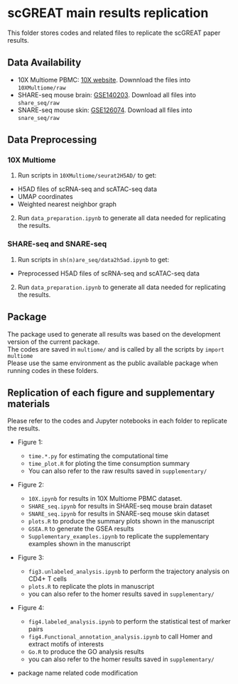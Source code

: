 # scGREAT main results replication
This folder stores codes and related files to replicate the scGREAT paper results.

## Data Availability
- 10X Multiome PBMC: [10X website](https://support.10xgenomics.com/single-cell-multiome-atac-gex/datasets/1.0.0/pbmc_granulocyte_sorted_10k). Downnload the files into ``10XMultiome/raw``
- SHARE-seq mouse brain: [GSE140203](https://www.ncbi.nlm.nih.gov/geo/query/acc.cgi?acc=GSE140203). Download all files into ``share_seq/raw``
- SNARE-seq mouse skin: [GSE126074](https://www.ncbi.nlm.nih.gov/geo/query/acc.cgi?acc=GSE126074). Download all files into ``snare_seq/raw``

## Data Preprocessing
### 10X Multiome
1. Run scripts in ``10XMultiome/seurat2H5AD/`` to get:
  - H5AD files of scRNA-seq and scATAC-seq data
  - UMAP coordinates
  - Weighted nearest neighbor graph
2. Run ``data_preparation.ipynb`` to generate all data needed for replicating the results.


### SHARE-seq and SNARE-seq
1. Run scripts in ``sh(n)are_seq/data2h5ad.ipynb`` to get:
  - Preprocessed H5AD files of scRNA-seq and scATAC-seq data

2. Run ``data_preparation.ipynb`` to generate all data needed for replicating the results.

## Package
The package used to generate all results was based on the development version of the current package.  
The codes are saved in ``multiome/`` and is called by all the scripts by ``import multiome``  
Please use the same environment as the public available package when running codes in these folders.


## Replication of each figure and supplementary materials
Please refer to the codes and Jupyter notebooks in each folder to replicate the results.
- Figure 1:  
  - ``time.*.py`` for estimating the computational time
  - ``time_plot.R`` for ploting the time consumption summary
  - You can also refer to the raw results saved in ``supplementary/``
  
  
- Figure 2:  
  - ``10X.ipynb`` for results in 10X Multiome PBMC dataset.  
  - ``SHARE_seq.ipynb`` for results in SHARE-seq mouse brain dataset
  - ``SNARE_seq.ipynb`` for results in SNARE-seq mouse skin dataset
  - ``plots.R`` to produce the summary plots shown in the manuscript
  - ``GSEA.R`` to generate the GSEA results
  - ``Supplementary_examples.ipynb`` to replicate the supplementary examples shown in the manuscript
  
- Figure 3:
  - ``fig3.unlabeled_analysis.ipynb`` to perform the trajectory analysis on CD4+ T cells
  - ``plots.R`` to replicate the plots in manuscript
  - you can also refer to the homer results saved in ``supplementary/``
  
- Figure 4:
  - ``fig4.labeled_analysis.ipynb`` to perform the statistical test of marker pairs
  - ``fig4.Functional_annotation_analysis.ipynb`` to call Homer and extract motifs of interests
  - ``Go.R`` to produce the GO analysis results
  - you can also refer to the homer results saved in ``supplementary/``
  
* package name related code modification
